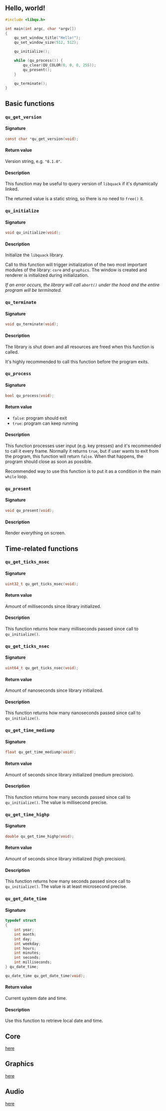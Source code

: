 
## Hello, world!

```c
#include <libqu.h>

int main(int argc, char *argv[])
{
    qu_set_window_title("Hello!");
    qu_set_window_size(512, 512);

    qu_initialize();

    while (qu_process()) {
        qu_clear(QU_COLOR(0, 0, 0, 255));
        qu_present();
    }

    qu_terminate();
}
```

## Basic functions

### `qu_get_version`

#### Signature

```c
const char *qu_get_version(void);
```

#### Return value

Version string, e.g. `"0.1.0"`.

#### Description

This function may be useful to query version of `libquack` if it's dynamically linked.

The returned value is a static string, so there is no need to `free()` it.

### `qu_initialize`

#### Signature

```c
void qu_initialize(void);
```

#### Description

Initialize the `libquack` library.

Call to this function will trigger initialization of the two most important modules of the library: `core` and `graphics`. The window is created and renderer is initialized during initialization.

*If an error occurs, the library will call `abort()` under the hood and the entire program will be terminated.*

### `qu_terminate`

#### Signature

```c
void qu_terminate(void);
```

#### Description

The library is shut down and all resources are freed when this function is called.

It's highly recommended to call this function before the program exits.

### `qu_process`

#### Signature

```c
bool qu_process(void);
```

#### Return value

* `false`: program should exit
* `true`: program can keep running

#### Description

This function processes user input (e.g. key presses) and it's recommended to call it every frame. Normally it returns `true`, but if user wants to exit from the program, this function will return `false`. When that happens, the program should close as soon as possible.

Recommended way to use this function is to put it as a condition in the main `while` loop.

### `qu_present`

#### Signature

```c
void qu_present(void);
```

#### Description

Render everything on screen.

## Time-related functions

### `qu_get_ticks_msec`

#### Signature

```c
uint32_t qu_get_ticks_msec(void);
```

#### Return value

Amount of milliseconds since library initialized.

#### Description

This function returns how many milliseconds passed since call to `qu_initialize()`.

### `qu_get_ticks_nsec`

#### Signature

```c
uint64_t qu_get_ticks_nsec(void);
```

#### Return value

Amount of nanoseconds since library initialized.

#### Description

This function returns how many nanoseconds passed since call to `qu_initialize()`.

### `qu_get_time_mediump`

#### Signature

```c
float qu_get_time_mediump(void);
```

#### Return value

Amount of seconds since library initialized (medium precision).

#### Description

This function returns how many seconds passed since call to `qu_initialize()`. The value is millisecond precise.

### `qu_get_time_highp`

#### Signature

```c
double qu_get_time_highp(void);
```

#### Return value

Amount of seconds since library initialized (high precision).

#### Description

This function returns how many seconds passed since call to `qu_initialize()`. The value is at least microsecond precise.

### `qu_get_date_time`

#### Signature

```c
typedef struct
{
    int year;
    int month;
    int day;
    int weekday;
    int hours;
    int minutes;
    int seconds;
    int milliseconds;
} qu_date_time;

qu_date_time qu_get_date_time(void);
```

#### Return value

Current system date and time.

#### Description

Use this function to retrieve local date and time.

## Core

[here](./core/)

## Graphics

[here](./graphics/)

## Audio

[here](./audio/)
